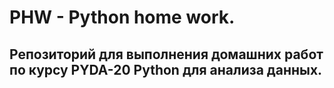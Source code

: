 # PHW - Python home work. 

## Репозиторий для выполнения домашних работ по курсу PYDA-20 Python для анализа данных.
